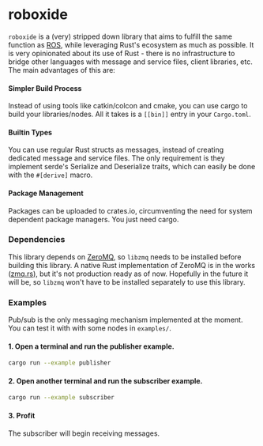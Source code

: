 # roboxide

`roboxide` is a (very) stripped down library that aims to fulfill the same function as [ROS](https://www.ros.org/), while leveraging Rust's ecosystem
as much as possible. It is very opinionated about its use of Rust - there is no infrastructure to bridge other languages
with message and service files, client libraries, etc. The main advantages of this are:

#### Simpler Build Process
Instead of using tools like catkin/colcon and cmake, you can use cargo to build your libraries/nodes. All it takes is a
`[[bin]]` entry in your `Cargo.toml`.

#### Builtin Types
You can use regular Rust structs as messages, instead of creating dedicated message and service files. The only
requirement is they implement serde's Serialize and Deserialize traits, which can easily be done with the `#[derive]`
macro.

#### Package Management
Packages can be uploaded to crates.io, circumventing the need for system dependent package managers. You just need
cargo.


### Dependencies
This library depends on [ZeroMQ](https://github.com/zeromq/libzmq), so `libzmq` needs to be
installed before building this library. A native Rust
implementation of ZeroMQ is in the works ([zmq.rs](https://github.com/zeromq/zmq.rs)), but it's not production ready as of
now. Hopefully in the future it will be, so `libzmq` won't have to be installed separately to use this library.

### Examples
Pub/sub is the only messaging mechanism implemented at the moment. You can test it with with some nodes in `examples/`. 

#### 1. Open a terminal and run the publisher example.
```bash
cargo run --example publisher
```

#### 2. Open another terminal and run the subscriber example.
```bash
cargo run --example subscriber
```

#### 3. Profit
The subscriber will begin receiving messages.
